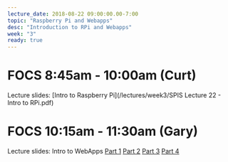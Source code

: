 ```yaml
---
lecture_date: 2018-08-22 09:00:00.00-7:00
topic: "Raspberry Pi and Webapps"
desc: "Introduction to RPi and Webapps"
week: "3"
ready: true
---
```


# FOCS 8:45am - 10:00am (Curt)

Lecture slides: [Intro to Raspberry Pi](/lectures/week3/SPIS Lecture 22 - Intro to RPi.pdf)




# FOCS 10:15am - 11:30am (Gary)

Lecture slides: Intro to WebApps [Part 1](/lectures/week3/lec4.pdf) [Part 2](/lectures/week3/lec5.pdf) [Part 3](/lectures/week3/lec6.pdf) [Part 4](/lectures/week3/lec7.pdf)
